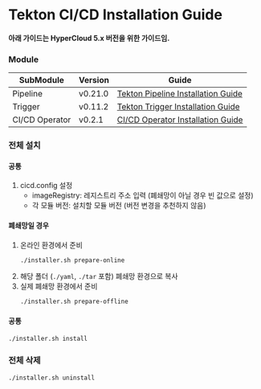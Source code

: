 # Tekton CI/CD Installation Guide

**아래 가이드는 HyperCloud 5.x 버전을 위한 가이드임.**

### Module

| SubModule | Version | Guide |
| ------ | --- | ------ |
| Pipeline | v0.21.0 | [Tekton Pipeline Installation Guide](./README-pipelines.md) |
| Trigger | v0.11.2 | [Tekton Trigger Installation Guide](./README-trigger.md) |
| CI/CD Operator | v0.2.1 | [CI/CD Operator Installation Guide](./README-operator.md) |

### 전체 설치
#### 공통
1. cicd.config 설정
    - imageRegistry: 레지스트리 주소 입력 (폐쇄망이 아닐 경우 빈 값으로 설정)
    - 각 모듈 버전: 설치할 모듈 버전 (버전 변경을 추천하지 않음)
#### 폐쇄망일 경우
1. 온라인 환경에서 준비
   ```bash
   ./installer.sh prepare-online
   ```
2. 해당 폴더 (`./yaml`, `./tar` 포함) 폐쇄망 환경으로 복사
3. 실제 폐쇄망 환경에서 준비
   ```bash
   ./installer.sh prepare-offline
   ```
#### 공통
```bash
./installer.sh install
```

### 전체 삭제
```bash
./installer.sh uninstall
```
